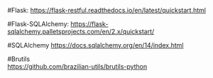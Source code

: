 #Flask: 
    <https://flask-restful.readthedocs.io/en/latest/quickstart.html>

#Flask-SQLAlchemy:
    <https://flask-sqlalchemy.palletsprojects.com/en/2.x/quickstart/>

#SQLAlchemy
    <https://docs.sqlalchemy.org/en/14/index.html>
    
#Brutils    
    <https://github.com/brazilian-utils/brutils-python>